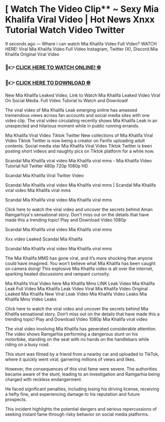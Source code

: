 # [ Watch The Video Clip** ~ Sexy Mia Khalifa Viral Video | Hot News Xnxx Tutorial Watch Video Twitter

9 seconds ago — Where i can watch Mia Khalifa Video Full Video? WATCH HERE! Viral Mia Khalifa Video Full Video Instagram, Twitter (X), Discord.Mia Khalifa Original Viral Video

### 🔴👉 [CLICK HERE TO WATCH ONLINE! 🌐](https://nioki.today/viral-leaked-video-watch-free-online/)

### 🔴👉 [CLICK HERE TO DOWNLOAD 🌐](https://nioki.today/viral-leaked-video-watch-free-online/)

New Mia Khalifa Leaked Video, Link to Watch Mia Khalifa Leaked Video Viral On Social Media. Full Video Tutorial to Watch and Download!

The viral video of Mia Khalifa Leak emerging online has amassed tremendous views across fan accounts and social media sites with one video clip. The viral video circulating recently shows Mia Khalifa Leak in an unexpected and hilarious moment while in public running errands.

Mia Khalifa Viral Video Tiktok Twitter New collections of Mia Khalifa Viral Video Tiktok Twitter is now being a creator on Fanfix uploading adult contents. Social media star Mia Khalifa Viral Video Tiktok Twitter is been posting short videos and naughty pics on Tiktok platform for a while now.

Scandal Mia Khalifa viral video Mia Khalifa viral mms - Mia Khalifa Video Tutorial full Twitter 480p 720p 1080p HD

Scandal Mia Khalifa Viral Twitter Video

Scandal Mia Khalifa viral video Mia Khalifa viral mms | Scandal Mia Khalifa viral video Mia Khalifa viral mms

Scandal Mia Khalifa viral video Mia Khalifa viral mms

Click here to watch the viral video and uncover the secrets behind Aman Ramgarhiya's sensational story. Don't miss out on the details that have made this a trending topic! Play and Download Video 1080p

Scandal Mia Khalifa viral video Mia Khalifa viral mms

Xxx video Leaked Scandal Mia Khalifa

Scandal Mia Khalifa viral video Mia Khalifa viral mms

The Mia Khalifa MMS has gone viral, and it’s more shocking than anyone could have imagined. You won’t believe what Mia Khalifa has been caught on camera doing! This explosive Mia Khalifa video is all over the internet, sparking heated discussions and rampant curiosity.

Mia Khalifa Viral Video here Mia Khalifa Mms LINK Leak Video Mia Khalifa Leak Full Video Mia Khalifa Leak Video Viral Mia Khalifa Video Original Leaked Mia Khalifa New Viral Leak Video Mia Khalifa Video Leaks Mia Khalifa Mms Video Leaks

Click here to watch the viral video and uncover the secrets behind Mia Khalifa sensational story. Don’t miss out on the details that have made this a trending topic! Play and Download Video 1080p Mia Khalifa viral video

The viral video involving Mia Khalifa has generated considerable attention. The video shows Ramgarhia performing a dangerous stunt on his motorbike, standing on the seat with no hands on the handlebars while riding on a busy road.

This stunt was filmed by a friend from a nearby car and uploaded to TikTok, where it quickly went viral, garnering millions of views and likes.

However, the consequences of this viral fame were severe. The authorities became aware of the stunt, leading to an investigation and Ramgarhia being charged with reckless endangerment.

He faced significant penalties, including losing his driving license, receiving a hefty fine, and experiencing damage to his reputation and future prospects.

This incident highlights the potential dangers and serious repercussions of seeking instant fame through risky behavior on social media platforms.
